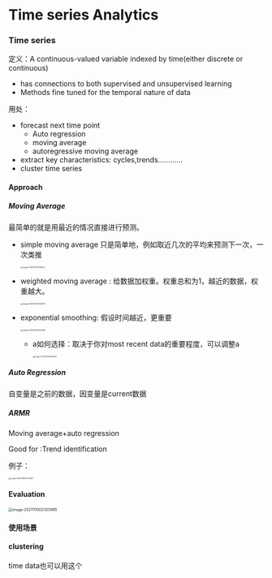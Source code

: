 # Time series Analytics

### Time series

定义：A continuous-valued variable indexed by time(either discrete or continuous)

- has connections to both supervised and unsupervised learning
- Methods fine tuned for the temporal nature of data

用处：

- forecast next time point
  - Auto regression
  - moving average
  - autoregressive moving average
- extract key characteristics: cycles,trends…………
- cluster time series

#### Approach

##### Moving Average

最简单的就是用最近的情况直接进行预测。

- simple moving average 只是简单地，例如取近几次的平均来预测下一次，一次类推

  <img src="../note picture/ts1.png" alt="image-20211110013335123" style="zoom: 25%;" />

  

- weighted moving average : 给数据加权重。权重总和为1，越近的数据，权重越大。

  <img src="../note picture/ts2.png" alt="image-20211110013640759" style="zoom:25%;" />

- exponential smoothing: 假设时间越近，更重要

  <img src="../note picture/ts3.png" alt="image-20211110013927990" style="zoom:25%;" />

  - a如何选择：取决于你对most recent data的重要程度，可以调整a

    <img src="../note picture/ts4.png" alt="image-20211110015241230" style="zoom:25%;" />

##### Auto Regression

自变量是之前的数据，因变量是current数据

##### ARMR

Moving average+auto regression

Good for :Trend identification

例子：

<img src="../note picture/ts5.png" alt="image-20211110020752481" style="zoom:25%;" />

#### Evaluation

<img src="../note picture/ts6.png" alt="image-20211110021201895" style="zoom:50%;" />

#### 使用场景



#### clustering

time data也可以用这个